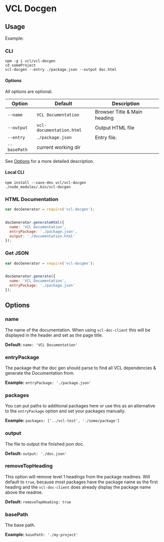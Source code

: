 VCL Docgen
==========


## Usage

Example:

### CLI

```Shell
npm -g i vcl/vcl-docgen
cd someProject
vcl-docgen --entry ./package.json --output doc.html
```

#### Options
All options are optional.

Option      | Default                 | Description
 ---        | ---                     | ---
`--name`    | `VCL Documentation`     | Browser Title & Main heading
`--output`  | `vcl-documentation.html`| Output HTML file
`--entry`   | `./package.json`        | Entry file.
`--basePath`| current working dir     |

See [Options](https://github.com/vcl/doc-gen#options) for a more detailed description.

#### Local CLI

```Shell
npm install --save-dev vcl/vcl-docgen
./node_modules/.bin/vcl-docgen
```


### HTML Documentation

```JavaScript
var docGenerator = require('vcl-docgen');


docGenerator.generateHtml({
  name: 'VCL Documentation',
  entryPackage: './package.json',
  output: './documentation.html'
});

```

### Get JSON

```JavaScript
var docGenerator = require('vcl-docgen');


docGenerator.generate({
  name: 'VCL Documentation',
  entryPackage: './package.json'
});

```

## Options

### name
The name of the documentation. When using `vcl-doc-client` this will be
displayed in the header and set as the page title.

**Default:** `name: 'VCL Documentation'`

### entryPackage
The package that the doc gen should parse to find all VCL dependencies &
generate the Documentation from.

**Example:** `entryPackage: './package.json'`

### packages
You can put paths to additional packages here or use this as an alternative to
the `entryPackage` option and set your packages manually.

**Example:** `packages: ['../vcl-test', './some/package']`

### output
The file to output the finished json doc.

**Default:** `output: './doc.json'`

### removeTopHeading
This option will remove level 1 headings from the package readmes. Will default
to `true`, because most packages have the package name as the first heading and
the `vcl-doc-client` does already display the package name above the readme.

**Default:** `removeTopHeading: true`

### basePath
The base path.

**Example:** `basePath: './my-project'`
